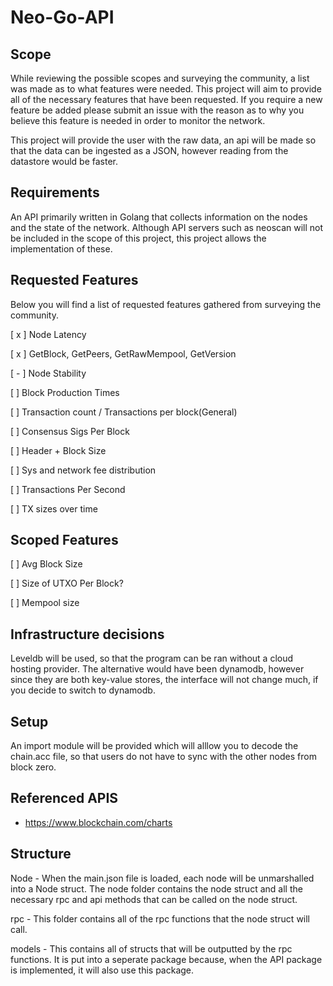 # Neo-Go-API


## Scope

While reviewing the possible scopes and surveying the community, a list was made as to what features were needed.
This project will aim to provide all of the necessary features that have been requested. If you require a new feature be added please submit an issue with the reason as to why you believe this feature is needed in order to monitor the network.

This project will provide the user with the raw data, an api will be made so that the data can be ingested as a JSON, however reading from the datastore would be faster.

## Requirements

An API primarily written in Golang that collects information on the nodes and the state of the network. Although API servers such as neoscan will not be included in the scope of this project, this project allows the implementation of these.

## Requested Features

Below you will find a list of requested features gathered from surveying the community.

[ x ] Node Latency

[ x ] GetBlock, GetPeers, GetRawMempool, GetVersion

[ - ] Node Stability

[ ] Block Production Times

[ ] Transaction count / Transactions per block(General) 

[ ] Consensus Sigs Per Block

[ ] Header + Block Size

[ ] Sys and network fee distribution

[ ] Transactions Per Second

[ ] TX sizes over time

## Scoped Features

[ ] Avg Block Size

[ ] Size of UTXO Per Block?

[ ] Mempool size


## Infrastructure decisions 

Leveldb will be used, so that the program can be ran without a cloud hosting provider. The alternative would have been dynamodb, however since they are both key-value stores, the interface will not change much, if you decide to switch to dynamodb.

## Setup

An import module will be provided which will alllow you to decode the chain.acc file, so that users do not have to sync with the other nodes from block zero.

## Referenced APIS

- https://www.blockchain.com/charts

## Structure

Node - When the main.json file is loaded, each node will be unmarshalled into a Node struct. The node folder contains the node struct and all the necessary rpc and api methods that can be called on the node struct.

rpc - This folder contains all of the rpc functions that the node struct will call.

models - This contains all of structs that will be outputted by the rpc functions. It is put into a seperate package because, when the API package is implemented, it will also use this package.


